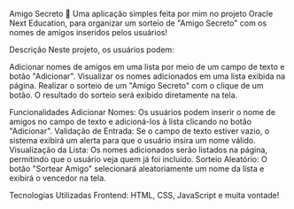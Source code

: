 Amigo Secreto 🎁
Uma aplicação simples feita por mim no projeto Oracle Next Education, para organizar um sorteio de "Amigo Secreto" com os nomes de amigos inseridos pelos usuários!

Descrição
Neste projeto, os usuários podem:

Adicionar nomes de amigos em uma lista por meio de um campo de texto e botão "Adicionar".
Visualizar os nomes adicionados em uma lista exibida na página.
Realizar o sorteio de um "Amigo Secreto" com o clique de um botão.
O resultado do sorteio será exibido diretamente na tela.

Funcionalidades
Adicionar Nomes: Os usuários podem inserir o nome de amigos no campo de texto e adicioná-los à lista clicando no botão "Adicionar".
Validação de Entrada: Se o campo de texto estiver vazio, o sistema exibirá um alerta para que o usuário insira um nome válido.
Visualização da Lista: Os nomes adicionados serão listados na página, permitindo que o usuário veja quem já foi incluído.
Sorteio Aleatório: O botão "Sortear Amigo" selecionará aleatoriamente um nome da lista e exibirá o vencedor na tela.

Tecnologias Utilizadas
Frontend: HTML, CSS, JavaScript e muita vontade!
